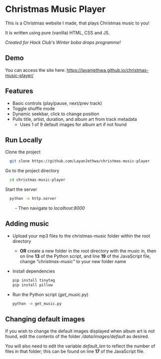 
# Christmas Music Player

This is a Christmas website I made, that plays Christmas music to you!

It is written using pure (vanilla) HTML, CSS and JS.

*Created for Hack Club's Winter boba drops programme!*
## Demo
You can access the site here:
https://layanjethwa.github.io/christmas-music-player/


## Features

- Basic controls (play/pause, next/prev track)
- Toggle shuffle mode
- Dynamic seekbar, click to change position
- Pulls title, artist, duration, and album art from track metadata
    - Uses 1 of 9 default images for album art if not found


## Run Locally

Clone the project

```bash
  git clone https://github.com/LayanJethwa/christmas-music-player
```

Go to the project directory

```bash
  cd christmas-music-player
```
Start the server

```bash
  python -m http.server
```
&nbsp;&nbsp;&nbsp;&nbsp;&nbsp;&nbsp;&nbsp;&nbsp;- Then navigate to *localhost:8000*


## Adding music
- Upload your mp3 files to the christmas-music folder within the root directory  
  - **OR** create a new folder in the root directory with the music in, then on line **13** of the Python script, and line **19** of the JavaScript file, change *"christmas-music"* to your new folder name

- Install dependencies

  ```bash
  pip install tinytag
  pip install pillow
  ```

- Run the Python script (*get_music.py*)

  ```bash
  python -m get_music.py
  ```
## Changing default images
If you wish to change the default images displayed when album art is not found, edit the contents of the folder */data/images/default* as desired.

You will also need to edit the variable *default_len* to reflect the number of files in that folder; this can be found on line **17** of the JavaScript file.